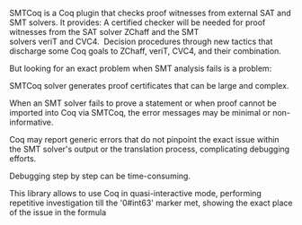 SMTCoq is a Coq plugin that checks proof witnesses from external SAT and SMT solvers. It provides:
A certified checker will be needed for proof witnesses from the SAT solver ZChaff and the SMT solvers veriT and CVC4. 
Decision procedures through new tactics that discharge some Coq goals to ZChaff, veriT, CVC4, and their combination.

But looking for an exact problem when SMT analysis fails is a problem:

SMTCoq solver generates proof certificates that can be large and complex. 

When an SMT solver fails to prove a statement or when proof cannot be imported into Coq via SMTCoq, the error messages may be minimal or non-informative.

Coq may report generic errors that do not pinpoint the exact issue within the SMT solver's output or the translation process, complicating debugging efforts.

Debugging step by step can be time-consuming.

This library allows to use Coq in quasi-interactive mode, performing repetitive investigation till the '0#int63' marker met, showing the exact place of the issue in the formula
